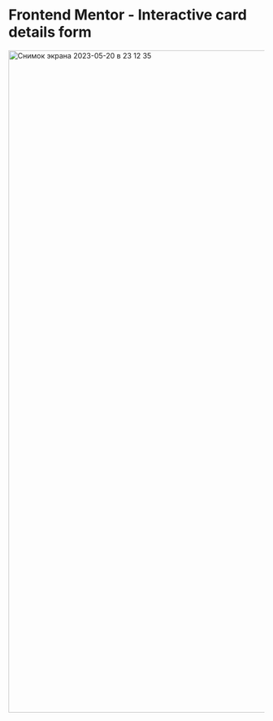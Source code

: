 # Frontend Mentor - Interactive card details form

<img width="1305" alt="Снимок экрана 2023-05-20 в 23 12 35" src="https://github.com/impiia/InteractiveCardDetailsForm/assets/29872482/5eccb2b1-809a-4a4c-997d-a7b3b6cc6b4d">
